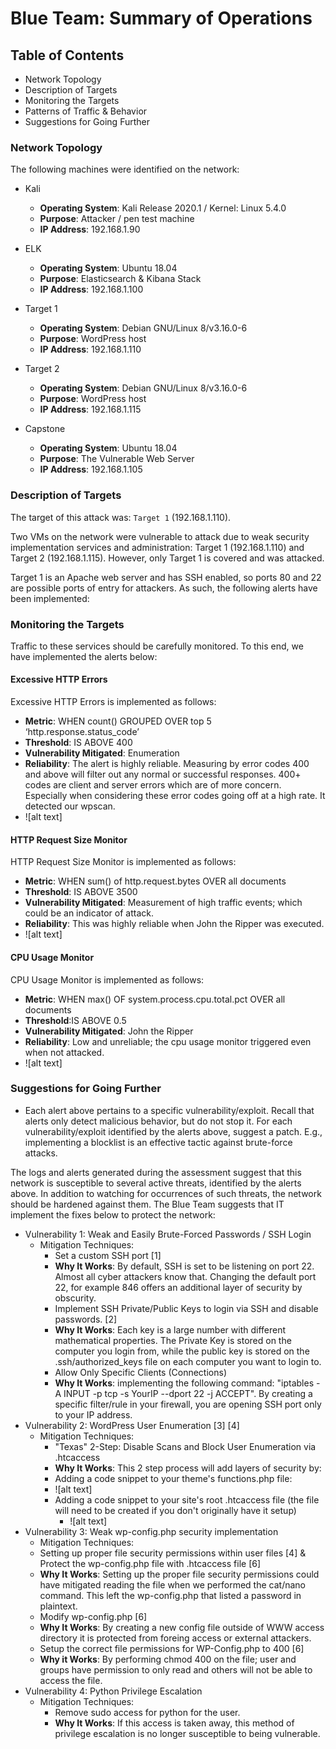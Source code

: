 # Blue Team: Summary of Operations

## Table of Contents
- Network Topology
- Description of Targets
- Monitoring the Targets
- Patterns of Traffic & Behavior
- Suggestions for Going Further

### Network Topology


The following machines were identified on the network:

- Kali
  - **Operating System**: Kali Release 2020.1 / Kernel: Linux 5.4.0
  - **Purpose**: Attacker / pen test machine
  - **IP Address**: 192.168.1.90

- ELK
  - **Operating System**: Ubuntu 18.04
  - **Purpose**: Elasticsearch & Kibana Stack
  - **IP Address**: 192.168.1.100

- Target 1
  - **Operating System**: Debian GNU/Linux 8/v3.16.0-6
  - **Purpose**: WordPress host
  - **IP Address**: 192.168.1.110

- Target 2
  - **Operating System**: Debian GNU/Linux 8/v3.16.0-6
  - **Purpose**: WordPress host
  - **IP Address**: 192.168.1.115

- Capstone
  - **Operating System**: Ubuntu 18.04
  - **Purpose**: The Vulnerable Web Server
  - **IP Address**: 192.168.1.105


### Description of Targets

The target of this attack was: `Target 1` (192.168.1.110).

Two VMs on the network were vulnerable to attack due to weak security implementation services and administration: Target 1 (192.168.1.110) and Target 2 (192.168.1.115). However, only Target 1 is covered and was attacked.

Target 1 is an Apache web server and has SSH enabled, so ports 80 and 22 are possible ports of entry for attackers. As such, the following alerts have been implemented:

### Monitoring the Targets

Traffic to these services should be carefully monitored. To this end, we have implemented the alerts below:

#### Excessive HTTP Errors
Excessive HTTP Errors is implemented as follows:
  - **Metric**: 
    WHEN count() GROUPED OVER top 5 ‘http.response.status_code’
  - **Threshold**: IS ABOVE 400
  - **Vulnerability Mitigated**: Enumeration
  - **Reliability**: The alert is highly reliable. Measuring by error codes 400 and above will filter out any normal or successful responses. 400+ codes are client and server errors which are of more concern. Especially when considering these error codes going off at a high rate. It detected our wpscan.
  - ![alt text]


#### HTTP Request Size Monitor
HTTP Request Size Monitor is implemented as follows:
  - **Metric**: WHEN sum() of http.request.bytes OVER all documents
  - **Threshold**: IS ABOVE 3500
  - **Vulnerability Mitigated**: Measurement of high traffic events; which could be an indicator of attack.
  - **Reliability**: This was highly reliable when John the Ripper was executed.
  - ![alt text]


#### CPU Usage Monitor
CPU Usage Monitor is implemented as follows:
  - **Metric**: WHEN max() OF system.process.cpu.total.pct OVER all documents
  - **Threshold**:IS ABOVE 0.5
  - **Vulnerability Mitigated**: John the Ripper
  - **Reliability**: Low and unreliable; the cpu usage monitor triggered even when not attacked.
  - ![alt text]


### Suggestions for Going Further

- Each alert above pertains to a specific vulnerability/exploit. Recall that alerts only detect malicious behavior, but do not stop it. For each vulnerability/exploit identified by the alerts above, suggest a patch. E.g., implementing a blocklist is an effective tactic against brute-force attacks.

The logs and alerts generated during the assessment suggest that this network is susceptible to several active threats, identified by the alerts above. In addition to watching for occurrences of such threats, the network should be hardened against them. The Blue Team suggests that IT implement the fixes below to protect the network:
- Vulnerability 1: Weak and Easily Brute-Forced Passwords / SSH Login
  - Mitigation Techniques:
    - Set a custom SSH port [1]
    - **Why It Works**: By default, SSH is set to be listening on port 22. Almost all cyber attackers know that. Changing the default port 22, for example 846 offers an additional layer of security by obscurity.
    - Implement SSH Private/Public Keys to login via SSH and disable passwords. [2]
    - **Why It Works**: Each key is a large number with different mathematical properties. The Private Key is stored on the computer you login from, while the public key is stored on the .ssh/authorized_keys file on each computer you want to login to.
    - Allow Only Specific Clients (Connections)
    - **Why It Works**: implementing the following command: "iptables -A INPUT -p tcp -s YourIP --dport 22 -j ACCEPT". By creating a specific filter/rule in your firewall, you are opening SSH port only to your IP address.
- Vulnerability 2: WordPress User Enumeration [3] [4]
  - Mitigation Techniques: 
    - "Texas" 2-Step: Disable Scans and Block User Enumeration via .htcaccess
    - **Why It Works**: This 2 step process will add layers of security by:
    - Adding a code snippet to your theme's functions.php file:
    - ![alt text]
    - Adding a code snippet to your site's root .htcaccess file (the file will need to be created if you don't originally have it setup)
      - ![alt text]
- Vulnerability 3: Weak wp-config.php security implementation
  - Mitigation Techniques:
  - Setting up proper file security permissions within user files [4] & Protect the wp-config.php file with .htcaccess file [6]
  - **Why It Works**: Setting up the proper file security permissions could have mitigated reading the file when we performed the cat/nano command. This left the wp-config.php that listed a password in plaintext.
  - Modify wp-config.php [6]
  - **Why It Works**: By creating a new config file outside of WWW access directory it is protected from foreing access or external attackers.
  - Setup the correct file permissions for WP-Config.php to 400 [6]
  - **Why it Works**: By performing chmod 400 on the file; user and groups have permission to only read and others will not be able to access the file.
- Vulnerability 4: Python Privilege Escalation
  - Mitigation Techniques: 
    - Remove sudo access for python for the user.
    - **Why It Works**: If this access is taken away, this method of privilege escalation is no longer susceptible to being vulnerable.


